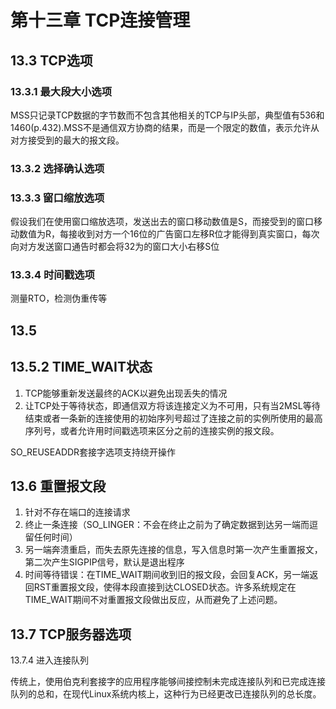 # 第十三章 TCP连接管理

## 13.3 TCP选项

### 13.3.1 最大段大小选项

MSS只记录TCP数据的字节数而不包含其他相关的TCP与IP头部，典型值有536和1460(p.432).MSS不是通信双方协商的结果，而是一个限定的数值，表示允许从对方接受到的最大的报文段。

### 13.3.2 选择确认选项

### 13.3.3 窗口缩放选项

假设我们在使用窗口缩放选项，发送出去的窗口移动数值是S，而接受到的窗口移动数值为R，每接收到对方一个16位的广告窗口左移R位才能得到真实窗口，每次向对方发送窗口通告时都会将32为的窗口大小右移S位

### 13.3.4 时间戳选项

测量RTO，检测伪重传等

## 13.5

## 13.5.2 TIME_WAIT状态

1. TCP能够重新发送最终的ACK以避免出现丢失的情况
2. 让TCP处于等待状态，即通信双方将该连接定义为不可用，只有当2MSL等待结束或者一条新的连接使用的初始序列号超过了连接之前的实例所使用的最高序列号，或者允许用时间戳选项来区分之前的连接实例的报文段。

SO_REUSEADDR套接字选项支持绕开操作

## 13.6 重置报文段

1. 针对不存在端口的连接请求
2. 终止一条连接（SO_LINGER：不会在终止之前为了确定数据到达另一端而逗留任何时间）
3. 另一端奔溃重启，而失去原先连接的信息，写入信息时第一次产生重置报文，第二次产生SIGPIP信号，默认是退出程序
4. 时间等待错误：在TIME_WAIT期间收到旧的报文段，会回复ACK，另一端返回RST重置报文段，使得本段直接到达CLOSED状态。许多系统规定在TIME_WAIT期间不对重置报文段做出反应，从而避免了上述问题。

## 13.7 TCP服务器选项

13.7.4 进入连接队列

传统上，使用伯克利套接字的应用程序能够间接控制未完成连接队列和已完成连接队列的总和，在现代Linux系统内核上，这种行为已经更改已连接队列的总长度。